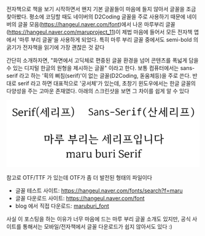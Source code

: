  전자책으로 책을 보기 시작하면서 왠지 기본 글꼴들이 마음에 들지 않아서 글꼴을 조금 찾아봤다. 평소에 코딩할 때도 네이버의 D2Coding 글꼴을 주로 사용하기 때문에 네이버의 글꼴 모음(https://hangeul.naver.com/font)에서 나온 마루부리 글꼴(https://hangeul.naver.com/maruproject_11)이 제법 마음에 들어서 모든 전자책 앱에서 '마루 부리 글꼴'을 사용하게 되었다. 특히 마루 부리 글꼴 중에서도 semi-bold 의 굵기가 전자책을 읽기에 가장 괜찮은 것 같다

 간단히 소개하자면, "화면에서 고딕체로 편중된 글꼴 환경을 넘어 콘텐츠를 폭넓게 담을 수 있는 디지털 한글의 원형을 제시하는 글꼴" 이라고 한다. 보통 컴퓨터에서는 sans-serif 라고 하는 '획의 삐침(serif)'이 없는 글꼴(D2Coding, 돋움체등)을 주로 쓴다. 반대로 serif 라고 하면 대표적으로 '궁서체'가 있는데, 초창기 윈도우에서는 한글 글꼴의 다양성을 주는 고마운 존재였다. 아래의 스크린샷을 보면 그 차이를 쉽게 알 수 있다

 ![maruburi_sample.png](maruburi_sample.png)

 참고로 OTF/TTF 가 있는데 OTF가 좀 더 발전된 형태의 파일이다

 * 글꼴 테스트 사이트: https://hangeul.naver.com/fonts/search?f=maru
 * 글꼴 다운로드 사이트: https://hangeul.naver.com/font
 * blog 에서 직접 다운로드: [maruburi_font](maruburi_font.zip)

  사실 이 포스팅을 하는 이유가 너무 마음에 드는 마루 부리 글꼴 소개도 있지만, 공식 사이트를 통해서는 모바일/전자책에서 글꼴 다운로드가 쉽지 않아서도 있다 :)